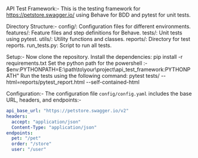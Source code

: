 API Test Framework:-
This is the testing framework for https://petstore.swagger.io/ using Behave for BDD and pytest for unit tests.

Directory Structure:- 
config/: Configuration files for different environments.
features/: Feature files and step definitions for Behave.
tests/: Unit tests using pytest.
utils/: Utility functions and classes.
reports/: Directory for test reports.
run_tests.py: Script to run all tests.

Setup:-
Now clone the repository.
Install the dependencies: pip install -r requirements.txt
Set the python path for the powershell :- $env:PYTHONPATH=E:\path\to\your\project\api_test_framework:PYTHONPATH"
Run the tests using the following command: pytest tests/ --html=reports/pytest_report.html --self-contained-html

Configuration:-
The configuration file `config/config.yaml` includes the base URL, headers, and endpoints:-
```yaml
api_base_url: "https://petstore.swagger.io/v2"
headers:
  accept: "application/json"
  Content-Type: "application/json"
endpoints:
  pet: "/pet"
  order: "/store"
  user: "/user"